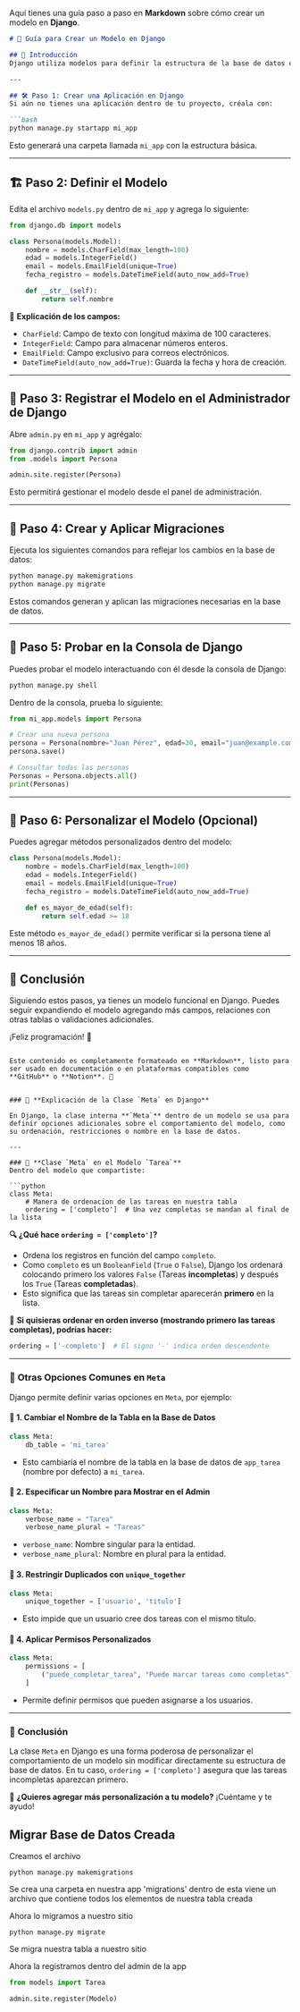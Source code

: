 Aquí tienes una guía paso a paso en **Markdown** sobre cómo crear un modelo en **Django**.  

```markdown
# 📌 Guía para Crear un Modelo en Django

## 📖 Introducción
Django utiliza modelos para definir la estructura de la base de datos en código Python, lo que facilita su manipulación a través del ORM (Object-Relational Mapping).

---

## 🛠️ Paso 1: Crear una Aplicación en Django
Si aún no tienes una aplicación dentro de tu proyecto, créala con:

```bash
python manage.py startapp mi_app
```

Esto generará una carpeta llamada `mi_app` con la estructura básica.

---

## 🏗️ Paso 2: Definir el Modelo
Edita el archivo `models.py` dentro de `mi_app` y agrega lo siguiente:

```python
from django.db import models

class Persona(models.Model):
    nombre = models.CharField(max_length=100)
    edad = models.IntegerField()
    email = models.EmailField(unique=True)
    fecha_registro = models.DateTimeField(auto_now_add=True)

    def __str__(self):
        return self.nombre
```

📌 **Explicación de los campos:**
- `CharField`: Campo de texto con longitud máxima de 100 caracteres.
- `IntegerField`: Campo para almacenar números enteros.
- `EmailField`: Campo exclusivo para correos electrónicos.
- `DateTimeField(auto_now_add=True)`: Guarda la fecha y hora de creación.

---

## 🔗 Paso 3: Registrar el Modelo en el Administrador de Django
Abre `admin.py` en `mi_app` y agrégalo:

```python
from django.contrib import admin
from .models import Persona

admin.site.register(Persona)
```

Esto permitirá gestionar el modelo desde el panel de administración.

---

## 🔄 Paso 4: Crear y Aplicar Migraciones
Ejecuta los siguientes comandos para reflejar los cambios en la base de datos:

```bash
python manage.py makemigrations
python manage.py migrate
```

Estos comandos generan y aplican las migraciones necesarias en la base de datos.

---

## 🚀 Paso 5: Probar en la Consola de Django
Puedes probar el modelo interactuando con él desde la consola de Django:

```bash
python manage.py shell
```

Dentro de la consola, prueba lo siguiente:

```python
from mi_app.models import Persona

# Crear una nueva persona
persona = Persona(nombre="Juan Pérez", edad=30, email="juan@example.com")
persona.save()

# Consultar todas las personas
Personas = Persona.objects.all()
print(Personas)
```

---

## 🎨 Paso 6: Personalizar el Modelo (Opcional)
Puedes agregar métodos personalizados dentro del modelo:

```python
class Persona(models.Model):
    nombre = models.CharField(max_length=100)
    edad = models.IntegerField()
    email = models.EmailField(unique=True)
    fecha_registro = models.DateTimeField(auto_now_add=True)

    def es_mayor_de_edad(self):
        return self.edad >= 18
```

Este método `es_mayor_de_edad()` permite verificar si la persona tiene al menos 18 años.

---

## 🎯 Conclusión
Siguiendo estos pasos, ya tienes un modelo funcional en Django. Puedes seguir expandiendo el modelo agregando más campos, relaciones con otras tablas o validaciones adicionales.

¡Feliz programación! 🚀
```

Este contenido es completamente formateado en **Markdown**, listo para ser usado en documentación o en plataformas compatibles como **GitHub** o **Notion**. 🚀


### 📌 **Explicación de la Clase `Meta` en Django**

En Django, la clase interna **`Meta`** dentro de un modelo se usa para definir opciones adicionales sobre el comportamiento del modelo, como su ordenación, restricciones o nombre en la base de datos.

---

### 📖 **Clase `Meta` en el Modelo `Tarea`**
Dentro del modelo que compartiste:

```python
class Meta:
    # Manera de ordenacion de las tareas en nuestra tabla
    ordering = ['completo']  # Una vez completas se mandan al final de la lista
```

**🔍 ¿Qué hace `ordering = ['completo']`?**
- Ordena los registros en función del campo `completo`.
- Como `completo` es un `BooleanField` (`True` o `False`), Django los ordenará colocando primero los valores `False` (Tareas **incompletas**) y después los `True` (Tareas **completadas**).
- Esto significa que las tareas sin completar aparecerán **primero** en la lista.

📌 **Si quisieras ordenar en orden inverso (mostrando primero las tareas completas), podrías hacer:**
```python
ordering = ['-completo']  # El signo '-' indica orden descendente
```

---

### 📜 **Otras Opciones Comunes en `Meta`**
Django permite definir varias opciones en `Meta`, por ejemplo:

#### 🔹 **1. Cambiar el Nombre de la Tabla en la Base de Datos**
```python
class Meta:
    db_table = 'mi_tarea'
```
- Esto cambiaría el nombre de la tabla en la base de datos de `app_tarea` (nombre por defecto) a `mi_tarea`.

#### 🔹 **2. Especificar un Nombre para Mostrar en el Admin**
```python
class Meta:
    verbose_name = "Tarea"
    verbose_name_plural = "Tareas"
```
- `verbose_name`: Nombre singular para la entidad.
- `verbose_name_plural`: Nombre en plural para la entidad.

#### 🔹 **3. Restringir Duplicados con `unique_together`**
```python
class Meta:
    unique_together = ['usuario', 'titulo']
```
- Esto impide que un usuario cree dos tareas con el mismo título.

#### 🔹 **4. Aplicar Permisos Personalizados**
```python
class Meta:
    permissions = [
        ("puede_completar_tarea", "Puede marcar tareas como completas"),
    ]
```
- Permite definir permisos que pueden asignarse a los usuarios.

---

### 🎯 **Conclusión**
La clase `Meta` en Django es una forma poderosa de personalizar el comportamiento de un modelo sin modificar directamente su estructura de base de datos. En tu caso, `ordering = ['completo']` asegura que las tareas incompletas aparezcan primero.

🚀 **¿Quieres agregar más personalización a tu modelo?** ¡Cuéntame y te ayudo!



## Migrar Base de Datos Creada

Creamos el archivo 

`python manage.py makemigrations`

Se crea una carpeta en nuestra app 'migrations' dentro de esta 
viene un archivo que contiene todos los elementos de nuestra tabla creada

Ahora lo migramos a nuestro sitio

`python manage.py migrate`

Se migra nuestra tabla a nuestro sitio

Ahora la registramos dentro del admin de la app

```python 
from models import Tarea

admin.site.register(Modelo)
```